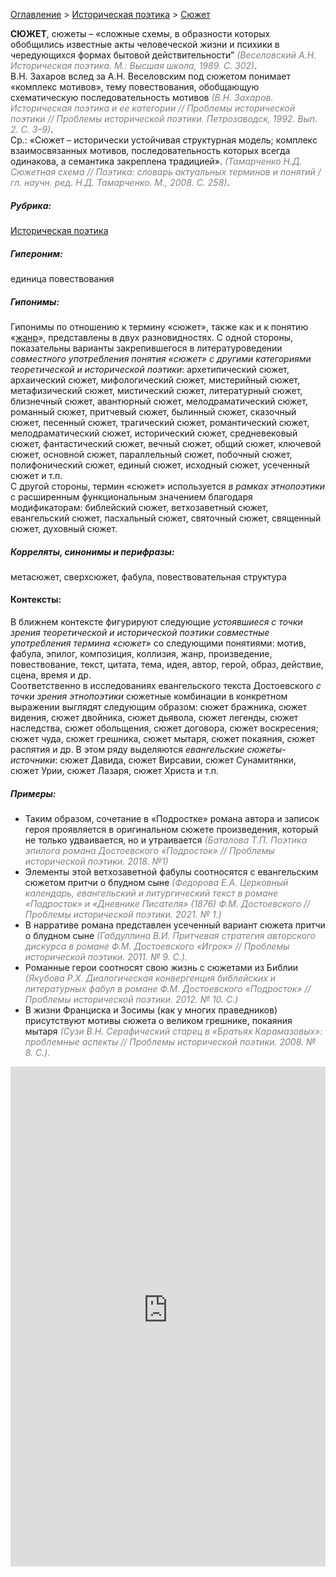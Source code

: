 <style>
st { color: Gray;
  font-style: italic;}
</style>

[Оглавление](https://thesaurus-dostoevsky.github.io/Thesaurus/) > [Историческая поэтика](histpoe.md) > [Сюжет](сюжет.md) 

**СЮЖЕТ**, сюжеты –  «сложные схемы, в образности которых обобщились известные акты человеческой жизни и психики в чередующихся формах бытовой действительности” <st>(Веселовский А.Н. Историческая поэтика. М.: Высшая школа, 1989. С. 302)</st>.  
В.Н. Захаров вслед за А.Н. Веселовским под сюжетом понимает  «комплекс мотивов», тему повествования, обобщающую схематическую последовательность мотивов <st>(В.Н. Захаров. Историческая поэтика и ее категории // Проблемы исторической поэтики // Проблемы исторической поэтики. Петрозаводск, 1992. Вып. 2. С. 3–9)</st>.  
Ср.: «Сюжет – исторически устойчивая структурная модель; комплекс взаимосвязанных мотивов, последовательность которых всегда одинакова, а семантика закреплена традицией». <st>(Тамарченко Н.Д. Сюжетная схема // Поэтика: словарь актуальных терминов и понятий / гл. научн. ред. Н.Д. Тамарченко. М., 2008. С. 258)</st>.

##### Рубрика:
[Историческая поэтика](histpoe.md)
##### Гипероним:
единица повествования
##### Гипонимы:
Гипонимы  по отношению к термину «сюжет», также как и к понятию «[жанр](жанр.md)»,  представлены в двух разновидностях. С одной стороны, показательны варианты закрепившегося в литературоведении *совместного употребления понятия «сюжет» с другими категориями теоретической и исторической поэтики*: архетипический сюжет, архаический сюжет, мифологический сюжет, мистерийный сюжет, метафизический сюжет, мистический сюжет, литературный сюжет, близнечный сюжет, авантюрный сюжет, мелодраматический сюжет, романный сюжет, притчевый сюжет, былинный сюжет, сказочный сюжет, песенный сюжет, трагический сюжет, романтический сюжет, мелодраматический сюжет, исторический сюжет, средневековый сюжет, фантастический сюжет, вечный сюжет, общий сюжет, ключевой сюжет, основной сюжет, параллельный сюжет, побочный сюжет, полифонический сюжет, единый сюжет, исходный сюжет, усеченный сюжет и т.п.  
С другой стороны, термин «сюжет» используется *в рамках этнопоэтики* с расширенным функциональным значением благодаря модификаторам:  библейский сюжет, ветхозаветный сюжет, евангельский сюжет, пасхальный сюжет, святочный сюжет, священный сюжет, духовный сюжет.
##### Корреляты, синонимы и перифразы:
метасюжет, сверхсюжет,	фабула, повествовательная структура

#### Контексты:  
В ближнем контексте фигурируют следующие *устоявшиеся с точки зрения теоретической и исторической поэтики совместные употребления термина «сюжет»* со следующими  понятиями: мотив, фабула, эпилог, композиция, коллизия, жанр, произведение, повествование, текст, цитата,  тема,  идея, автор, герой, образ, действие, сцена,  время и др.  
Соответственно в исследованиях евангельского текста Достоевского *с точки зрения этнопоэтики* сюжетные комбинации в конкретном выражении выглядят следующим образом:  сюжет бражника, сюжет видения, сюжет двойника, сюжет дьявола, сюжет легенды, сюжет наследства, сюжет обольщения, сюжет договора, сюжет воскресения; сюжет чуда, сюжет грешника, сюжет мытаря, сюжет покаяния, сюжет распятия  и др. В этом ряду выделяются *евангельские сюжеты-источники*: сюжет Давида, сюжет Вирсавии, сюжет Сунамитянки, сюжет Урии, сюжет Лазаря, сюжет Христа и т.п.
##### Примеры:
* Таким образом, сочетание в «Подростке» романа автора и записок героя 
проявляется в оригинальном сюжете произведения, который не только удваивается, но и утраивается <st>(Баталова Т.П. Поэтика эпилога романа Достоевского «Подросток» // Проблемы исторической поэтики. 2018. №1)</st>
* Элементы этой ветхозаветной фабулы соотносятся с евангельским 
сюжетом притчи о блудном сыне <st>(Федорова Е.А. Церковный календарь, евангельский и литургический текст в романе «Подросток» и «Дневнике Писателя» (1876) Ф.М. Достоевского // Проблемы исторической поэтики.  2021. № 1.)</st>
* В нарративе романа представлен усеченный вариант сюжета притчи о
блудном сыне <st>(Габдуллина В.И. Притчевая стратегия авторского дискурса в романе Ф.М. Достоевского «Игрок» // Проблемы исторической поэтики. 2011. № 9. С.).</st>
* Романные герои соотносят свою жизнь с сюжетами из Библии <st>(Якубова Р.Х. Диалогическая конвергенция библейских и литературных фабул в романе Ф.М. Достоевского «Подросток» // Проблемы исторической поэтики. 2012. № 10. С.)</st>
* В жизни Франциска и Зосимы (как у многих праведников) присутствуют 
мотивы сюжета о великом грешнике, покаяния мытаря <st>(Сузи В.Н. Серафический старец в «Братьях Карамазовых»: проблемные аспекты // Проблемы исторической поэтики. 2008. № 8. С.).</st>
  

<iframe src="https://thesaurus-dostoevsky.github.io/nk/сюжет.html" style="border:0px;width:100%;height:800px" allowfullscreen="true" webkitallowfullscreen="true" mozallowfullscreen="true">
